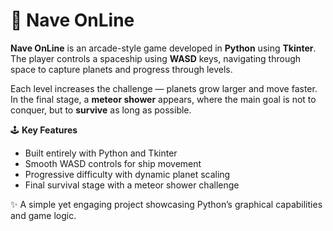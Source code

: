 # 🚀 Nave OnLine

**Nave OnLine** is an arcade-style game developed in **Python** using **Tkinter**.  
The player controls a spaceship using **WASD** keys, navigating through space to capture planets and progress through levels.

Each level increases the challenge — planets grow larger and move faster.  
In the final stage, a **meteor shower** appears, where the main goal is not to conquer, but to **survive** as long as possible.

🕹️ **Key Features**
- Built entirely with Python and Tkinter  
- Smooth WASD controls for ship movement  
- Progressive difficulty with dynamic planet scaling  
- Final survival stage with a meteor shower challenge  

✨ A simple yet engaging project showcasing Python’s graphical capabilities and game logic.

